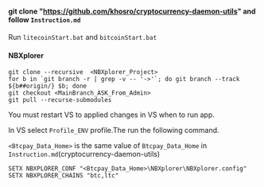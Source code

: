 ﻿#### git clone "https://github.com/khosro/cryptocurrency-daemon-utils" and follow ```Instruction.md```

Run ```litecoinStart.bat``` and ```bitcoinStart.bat```

####  NBXplorer

```
git clone --recursive  <NBXplorer_Project>
for b in `git branch -r | grep -v -- '->'`; do git branch --track ${b##origin/} $b; done
git checkout <MainBranch_ASK_From_Admin>
git pull --recurse-submodules
```

You must restart VS to applied changes in VS when to run app.

In VS select ```Profile_ENV``` profile.The run the following command.

```<Btcpay_Data_Home>``` is the same value of ```Btcpay_Data_Home``` in ```Instruction.md```(cryptocurrency-daemon-utils)

```
SETX NBXPLORER_CONF "<Btcpay_Data_Home>\NBXplorer\NBXplorer.config"
SETX NBXPLORER_CHAINS "btc,ltc"
 ```

